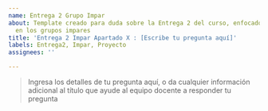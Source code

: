 ```yaml
---
name: Entrega 2 Grupo Impar
about: Template creado para duda sobre la Entrega 2 del curso, enfocado principalmente
  en los grupos impares
title: 'Entrega 2 Impar Apartado X : [Escribe tu pregunta aquí]'
labels: Entrega2, Impar, Proyecto
assignees: ''

---
```


> Ingresa los detalles de tu pregunta aquí, o da cualquier información  adicional al título que ayude al equipo docente a responder tu pregunta
